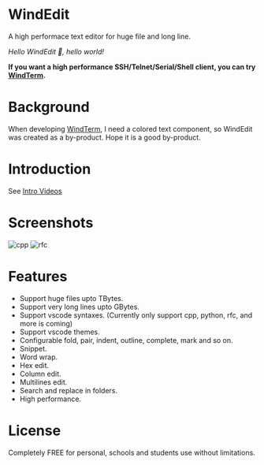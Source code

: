 # WindEdit
A high performace text editor for huge file and long line.

_Hello WindEdit :rose:, hello world!_

**If you want a high performance SSH/Telnet/Serial/Shell client, you can try [WindTerm](https://github.com/kingtoolbox/windterm).**

# Background
When developing [WindTerm](https://github.com/kingToolbox/WindTerm), I need a colored text component, so WindEdit was created as a by-product. Hope it is a good by-product.

# Introduction
See [Intro Videos](https://kingtoolbox.github.io/)

# Screenshots
![cpp](https://github.com/kingToolbox/DIGEdit/blob/master/images/screenshots/cpp.png)
![rfc](https://github.com/kingToolbox/DIGEdit/blob/master/images/screenshots/rfc.png)

# Features
- Support huge files upto TBytes.
- Support very long lines upto GBytes.
- Support vscode syntaxes. (Currently only support cpp, python, rfc, and more is coming)
- Support vscode themes.
- Configurable fold, pair, indent, outline, complete, mark and so on.
- Snippet.
- Word wrap.
- Hex edit.
- Column edit.
- Multilines edit.
- Search and replace in folders.
- High performance.

# License
Completely FREE for personal, schools and students use without limitations.
